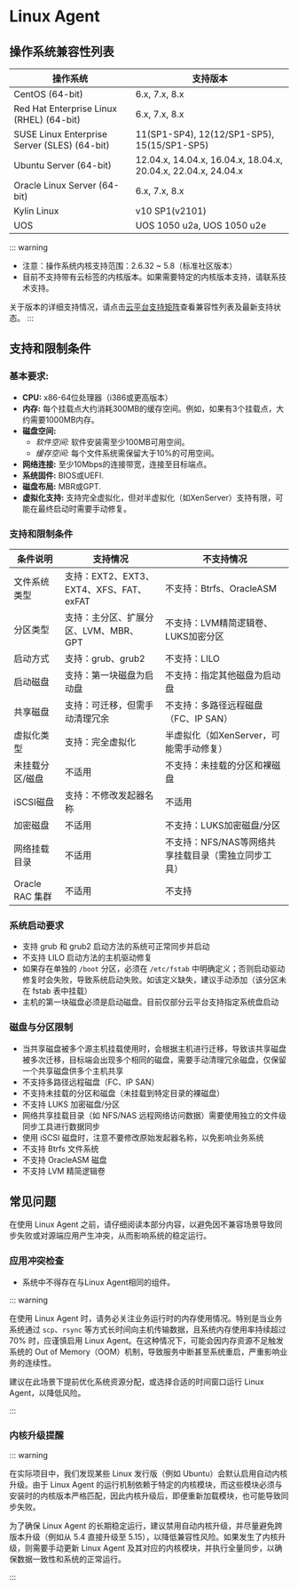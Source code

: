 # Linux Agent

## 操作系统兼容性列表

| 操作系统     | 支持版本 |
| -------- | ----------------------------------------------------------------------------- |
| CentOS (64-bit) | 6.x, 7.x, 8.x |
| Red Hat Enterprise Linux (RHEL) (64-bit) | 6.x, 7.x, 8.x |
| SUSE Linux Enterprise Server (SLES) (64-bit) | 11(SP1-SP4), 12(12/SP1-SP5), 15(15/SP1-SP5) |
| Ubuntu Server (64-bit) | 12.04.x, 14.04.x, 16.04.x, 18.04.x, 20.04.x, 22.04.x, 24.04.x |
| Oracle Linux Server (64-bit) | 6.x, 7.x, 8.x |
| Kylin Linux | v10 SP1(v2101) |
| UOS | UOS 1050 u2a, UOS 1050 u2e |

::: warning
- 注意：操作系统内核支持范围：2.6.32 ~ 5.8（标准社区版本）
- 目前不支持带有云标签的内核版本。如果需要特定的内核版本支持，请联系技术支持。

关于版本的详细支持情况，请点击[云平台支持矩阵](https://oneprocloud.feishu.cn/sheets/VRqksSPEPhRTPStp3kVcItXNnyh?sheet=Y9fpqO)查看兼容性列表及最新支持状态。
:::

## 支持和限制条件

### 基本要求:
- **CPU:** x86-64位处理器（i386或更高版本）
- **内存:** 每个挂载点大约消耗300MB的缓存空间。例如，如果有3个挂载点，大约需要1000MB内存。
- **磁盘空间:**
  - *软件空间:* 软件安装需至少100MB可用空间。
  - *缓存空间:* 每个文件系统需保留大于10%的可用空间。
- **网络连接:** 至少10Mbps的连接带宽，连接至目标端点。
- **系统固件:** BIOS或UEFI.
- **磁盘布局:** MBR或GPT.
- **虚拟化支持:** 支持完全虚拟化，但对半虚拟化（如XenServer）支持有限，可能在最终启动时需要手动修复。

### 支持和限制条件

| 条件说明         | 支持情况                | 不支持情况                      |
| ---------------- | ----------------------- | ------------------------------- |
| 文件系统类型     | 支持：EXT2、EXT3、EXT4、XFS、FAT、exFAT | 不支持：Btrfs、OracleASM        |
| 分区类型         | 支持：主分区、扩展分区、LVM、MBR、GPT | 不支持：LVM精简逻辑卷、LUKS加密分区 |
| 启动方式         | 支持：grub、grub2        | 不支持：LILO                    |
| 启动磁盘         | 支持：第一块磁盘为启动盘 | 不支持：指定其他磁盘为启动盘     |
| 共享磁盘         | 支持：可迁移，但需手动清理冗余 | 不支持：多路径远程磁盘（FC、IP SAN） |
| 虚拟化类型       | 支持：完全虚拟化         | 半虚拟化（如XenServer，可能需手动修复） |
| 未挂载分区/磁盘  | 不适用                  | 不支持：未挂载的分区和裸磁盘     |
| iSCSI磁盘        | 支持：不修改发起器名称    | 不适用                          |
| 加密磁盘         | 不适用                  | 不支持：LUKS加密磁盘/分区       |
| 网络挂载目录     | 不适用                  | 不支持：NFS/NAS等网络共享挂载目录（需独立同步工具） |
| Oracle RAC 集群     | 不适用                  | 不支持 |

### 系统启动要求
- 支持 grub 和 grub2 启动方法的系统可正常同步并启动
- 不支持 LILO 启动方法的主机驱动修复
- 如果存在单独的 `/boot` 分区，必须在 `/etc/fstab` 中明确定义；否则启动驱动修复时会失败，导致系统启动失败。如该定义缺失，建议手动添加（该分区未在 fstab 表中挂载）
- 主机的第一块磁盘必须是启动磁盘。目前仅部分云平台支持指定系统盘启动

### 磁盘与分区限制
- 当共享磁盘被多个源主机挂载使用时，会根据主机进行迁移，导致该共享磁盘被多次迁移，目标端会出现多个相同的磁盘，需要手动清理冗余磁盘，仅保留一个共享磁盘供多个主机共享
- 不支持多路径远程磁盘（FC、IP SAN）
- 不支持未挂载的分区和磁盘（未挂载到特定目录的裸磁盘）
- 不支持 LUKS 加密磁盘/分区
- 网络共享挂载目录（如 NFS/NAS 远程网络访问数据）需要使用独立的文件级同步工具进行数据同步
- 使用 iSCSI 磁盘时，注意不要修改原始发起器名称，以免影响业务系统
- 不支持 Btrfs 文件系统
- 不支持 OracleASM 磁盘
- 不支持 LVM 精简逻辑卷

## 常见问题

在使用 Linux Agent 之前，请仔细阅读本部分内容，以避免因不兼容场景导致同步失败或对源端应用产生冲突，从而影响系统的稳定运行。

### 应用冲突检查
- 系统中不得存在与Linux Agent相同的组件。

::: warning

在使用 Linux Agent 时，请务必关注业务运行时的内存使用情况。特别是当业务系统通过 `scp`、`rsync` 等方式长时间向主机传输数据，且系统内存使用率持续超过 70% 时，应谨慎启用 Linux Agent。在这种情况下，可能会因内存资源不足触发系统的 Out of Memory（OOM）机制，导致服务中断甚至系统重启，严重影响业务的连续性。

建议在此场景下提前优化系统资源分配，或选择合适的时间窗口运行 Linux Agent，以降低风险。

:::


### 内核升级提醒

::: warning

在实际项目中，我们发现某些 Linux 发行版（例如 Ubuntu）会默认启用自动内核升级。由于 Linux Agent 的运行机制依赖于特定的内核模块，而这些模块必须与安装时的内核版本严格匹配，因此内核升级后，即便重新加载模块，也可能导致同步失败。

为了确保 Linux Agent 的长期稳定运行，建议禁用自动内核升级，并尽量避免跨版本升级（例如从 5.4 直接升级至 5.15），以降低兼容性风险。如果发生了内核升级，则需要手动更新 Linux Agent 及其对应的内核模块，并执行全量同步，以确保数据一致性和系统的正常运行。

:::
